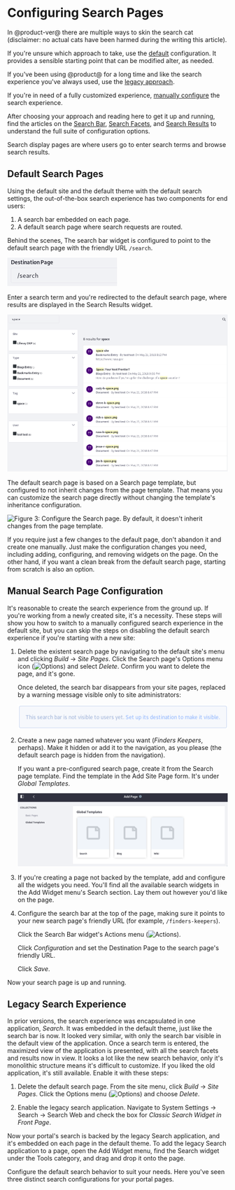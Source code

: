# Configuring Search Pages [](id=configuring-search-pages)

In @product-ver@ there are multiple ways to skin the search cat (disclaimer: no
actual cats have been harmed during the writing this article). 

If you're unsure which approach to take, use the
[default](#default-search-pages) configuration. It provides a sensible starting
point that can be modified alter, as needed. 

If you've been using @product@ for a long time and like the search experience
you've always used, use the [legacy approach](#legacy-search-experience). 

If you're in need of a fully customized experience, [manually
configure](#manual-search-page-configuration) the search experience. 

After choosing your approach and reading here to get it up and running, find the
articles on the [Search Bar](), [Search Facets](), and [Search Results]() to
understand the full suite of configuration options. 

Search display pages are where users go to enter search terms and browse search
results. 

## Default Search Pages [](id=default-search-pages)

Using the default site and the default theme with the default search settings,
the out-of-the-box search experience has two components for end users:

1. A search bar embedded on each page.
2. A default search page where search requests are routed.

Behind the scenes, The search bar widget is configured to point to the default
search page with the friendly URL `/search`.

![Figure 1: By default, the embedded search bar points to the pre-configured `/search` destination page.](../../images/search-dest-page.png)

Enter a search term and you're redirected to the default search page, where
results are displayed in the Search Results widget.

![Figure 2: The default page is pre-configured with the Search Results widget and the various Facet widgets to provide a full search experience.](../../images/search-default-page.png)

The default search page is based on a Search page template, but configured to
not inherit changes from the page template. That means you can customize the
search page directly without changing the template's inheritance configuration.

![Figure 3: Configure the Search page. By default, it doesn't inherit changes
from the page template.](../../images/search-page-config.png)

If you require just a few changes to the default page, don't abandon it and
create one manually. Just make the configuration changes you need, including
adding, configuring, and removing widgets on the page. On the other hand, if you
want a clean break from the default search page, starting from scratch is also
an option.

## Manual Search Page Configuration [](id=manual-search-page-configuration)

It's reasonable to create the search experience from the ground up. If you're
working from a newly created site, it's a necessity. These steps will show you
how to switch to a manually configured search experience in the default site,
but you can skip the steps on disabling the default search experience if you're
starting with a new site:

1.  Delete the existent search page by navigating to the default site's menu and
    clicking *Build* &rarr; *Site Pages*. Click the Search page's Options menu
    icon (![Options](../../images/icon-options.png)) and select *Delete*.
    Confirm you want to delete the page, and it's gone.

    Once deleted, the search bar disappears from your site pages, replaced by a
    warning message visible only to site administrators:

    ![Figure 4: The search bar is only visible if it points to an existent page.](../../images/search-bar-warning.png)

2.  Create a new page named whatever you want (_Finders Keepers_, perhaps). Make
    it hidden or add it to the navigation, as you please (the default search
    page is hidden from the navigation).

    If you want a pre-configured search page, create it from the Search page
    template. Find the template in the Add Site Page form. It's under *Global
    Templates*.

    ![Figure 5: There's a handy page template for creating search pages.](../../images/search-page-template.png)

3.  If you're creating a page not backed by the template, add and configure all
    the widgets you need. You'll find all the available search widgets in the
    Add Widget menu's Search section. Lay them out however you'd like on the
    page.

4.  Configure the search bar at the top of the page, making sure it points to your
    new search page's friendly URL (for example, `/finders-keepers`). 

    Click the Search Bar widget's Actions menu (![Actions](../../images/icon-actions.png)).

    Click *Configuration* and set the Destination Page to the search page's
    friendly URL.

    Click *Save*.

Now your search page is up and running.

## Legacy Search Experience [](id=legacy-search-experience)

In prior versions, the search experience was encapsulated in one application,
*Search*. It was embedded in the default theme, just like the search bar is now.
It looked very similar, with only the search bar visible in the default view of
the application. Once a search term is entered, the maximized view of the
application is presented, with all the search facets and results now in view. It
looks a lot like the new search behavior, only it's monolithic structure means
it's difficult to customize. If you liked the old application, it's still
available. Enable it with these steps:

1.  Delete the default search page. From the site menu, click *Build* &rarr;
    *Site Pages*. Click the Options menu
    (![Options](../../images/icon-options.png)) and choose *Delete*. 

2.  Enable the legacy search application. Navigate to System Settings &rarr;
    Search &rarr; Search Web and check the box for *Classic Search Widget in
    Front Page*.

Now your portal's search is backed by the legacy Search application, and it's
embedded on each page in the default theme. To add the legacy Search application
to a page, open the Add Widget menu, find the Search widget under the Tools
category, and drag and drop it onto the page.

Configure the default search behavior to suit your needs. Here you've seen three
distinct search configurations for your portal pages.
